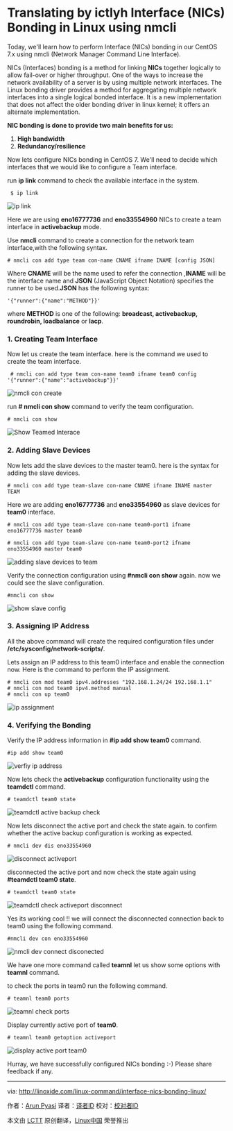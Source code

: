 Translating by ictlyh
Interface (NICs) Bonding in Linux using nmcli
================================================================================
Today, we'll learn how to perform Interface (NICs) bonding in our CentOS 7.x using nmcli (Network Manager Command Line Interface).

NICs (Interfaces) bonding is a method for linking **NICs** together logically to allow fail-over or higher throughput. One of the ways to increase the network availability of a server is by using multiple network interfaces. The Linux bonding driver provides a method for aggregating multiple network interfaces into a single logical bonded interface. It is a new implementation that does not affect the older bonding driver in linux kernel; it offers an alternate implementation.

**NIC bonding is done to provide two main benefits for us:**

1. **High bandwidth**
1. **Redundancy/resilience**

Now lets configure NICs bonding in CentOS 7. We'll need to decide which interfaces that we would like to configure a Team interface.

run **ip link**  command to check the available interface in the system.

     $ ip link

![ip link](http://blog.linoxide.com/wp-content/uploads/2015/01/ip-link.png)

Here we are using **eno16777736** and **eno33554960** NICs to create a team interface in **activebackup** mode.

Use **nmcli** command to create a connection for the network team interface,with the following syntax.

    # nmcli con add type team con-name CNAME ifname INAME [config JSON]

Where **CNAME** will be the name used to refer the connection ,**INAME** will be the interface name and  **JSON** (JavaScript Object Notation) specifies the runner to be used.**JSON** has the following syntax:

    '{"runner":{"name":"METHOD"}}' 

where **METHOD** is one of the following: **broadcast, activebackup, roundrobin, loadbalance** or **lacp**.

### 1. Creating Team Interface ###

Now let us create the team interface. here is the command we used to create the team interface.

     # nmcli con add type team con-name team0 ifname team0 config '{"runner":{"name":"activebackup"}}'

![nmcli con create](http://blog.linoxide.com/wp-content/uploads/2015/01/nmcli-con-create.png)

run **# nmcli con show** command to verify the team configuration.

    # nmcli con show

![Show Teamed Interace](http://blog.linoxide.com/wp-content/uploads/2015/01/show-team-interface.png)

### 2. Adding Slave Devices ###

Now lets add the slave devices to the master team0. here is the syntax for adding the slave devices.

    # nmcli con add type team-slave con-name CNAME ifname INAME master TEAM

Here we are adding **eno16777736** and **eno33554960** as slave devices for **team0** interface.

    # nmcli con add type team-slave con-name team0-port1 ifname eno16777736 master team0

    # nmcli con add type team-slave con-name team0-port2 ifname eno33554960 master team0

![adding slave devices to team](http://blog.linoxide.com/wp-content/uploads/2015/01/adding-to-team.png)

Verify the connection configuration using  **#nmcli con show** again. now we could see the slave configuration.

    #nmcli con show

![show slave config](http://blog.linoxide.com/wp-content/uploads/2015/01/show-slave-config.png)

### 3. Assigning IP Address ###

All the above command will create the required configuration files under **/etc/sysconfig/network-scripts/**.

Lets assign an IP address to this team0 interface and enable the connection now. Here is the command to perform the IP assignment.

    # nmcli con mod team0 ipv4.addresses "192.168.1.24/24 192.168.1.1"
    # nmcli con mod team0 ipv4.method manual
    # nmcli con up team0

![ip assignment](http://blog.linoxide.com/wp-content/uploads/2015/01/ip-assignment.png)

### 4. Verifying the Bonding ###

Verify the IP address information in **#ip add show team0** command.

    #ip add show team0

![verfiy ip address](http://blog.linoxide.com/wp-content/uploads/2015/01/verfiy-ip-adress.png)

Now lets check the **activebackup** configuration functionality using the **teamdctl** command.

    # teamdctl team0 state

![teamdctl active backup check](http://blog.linoxide.com/wp-content/uploads/2015/01/teamdctl-activebackup-check.png)

Now lets disconnect the active port and check the state again. to confirm whether the active backup configuration is working as expected.

    # nmcli dev dis eno33554960

![disconnect activeport](http://blog.linoxide.com/wp-content/uploads/2015/01/disconnect-activeport.png)

disconnected the active port and now check the state again using **#teamdctl team0 state**.

    # teamdctl team0 state

![teamdctl check activeport disconnect](http://blog.linoxide.com/wp-content/uploads/2015/01/teamdctl-check-activeport-disconnect.png)

Yes its working cool !!  we will connect the disconnected connection back to team0 using the following command.

    #nmcli dev con eno33554960

![nmcli dev connect disconected](http://blog.linoxide.com/wp-content/uploads/2015/01/nmcli-dev-connect-disconected.png)

We have one more command called **teamnl** let us show some options with **teamnl** command.

to check the ports in team0 run the following command.

    # teamnl team0 ports

![teamnl check ports](http://blog.linoxide.com/wp-content/uploads/2015/01/teamnl-check-ports.png)

Display currently active port of **team0**.

    # teamnl team0 getoption activeport

![display active port team0](http://blog.linoxide.com/wp-content/uploads/2015/01/display-active-port-team0.png)

Hurray, we have successfully configured NICs bonding :-) Please share feedback if any.

--------------------------------------------------------------------------------

via: http://linoxide.com/linux-command/interface-nics-bonding-linux/

作者：[Arun Pyasi][a]
译者：[译者ID](https://github.com/译者ID)
校对：[校对者ID](https://github.com/校对者ID)

本文由 [LCTT](https://github.com/LCTT/TranslateProject) 原创翻译，[Linux中国](http://linux.cn/) 荣誉推出

[a]:http://linoxide.com/author/arunp/
